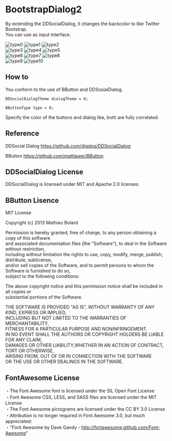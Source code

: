 BootstrapDialog2
================

By extending the DDSocialDialog, it changes the backcolor to like Twitter Bootstrap.  
You can use as input interface.

![type0](http://nntp.ie-t.net/images/type0.png "type0")
![type1](http://nntp.ie-t.net/images/type1.png "type1")
![type2](http://nntp.ie-t.net/images/type2.png "type2")  
![type3](http://nntp.ie-t.net/images/type3.png "type3")
![type4](http://nntp.ie-t.net/images/type4.png "type4")
![type5](http://nntp.ie-t.net/images/type5.png "type5")  
![type6](http://nntp.ie-t.net/images/type6.png "type6")
![type7](http://nntp.ie-t.net/images/type7.png "type7")
![type8](http://nntp.ie-t.net/images/type8.png "type8")  
![type9](http://nntp.ie-t.net/images/type9.png "type9")
![type10](http://nntp.ie-t.net/images/type10.png "type10")





How to
------

You conform to the use of BButton and DDSosialDialog.

`DDSocialDialogTheme dialogTheme = 0;`

`BButtonType type = 0;`

Specify the color of the buttons and dialog like, both are fully correlated.


Reference
------

DDSocial Dialog
<https://github.com/digdog/DDSocialDialog>

BButton
<https://github.com/mattlawer/BButton>


DDSocialDialog License
------

DDSocialDialog is licensed under MIT and Apache 2.0 licenses.



BButton Lisence
------

MIT License

Copyright (c) 2013 Mathieu Bolard

Permission is hereby granted, free of charge, to any person obtaining a copy of this software  
and associated documentation files (the "Software"), to deal in the Software without restriction,  
including without limitation the rights to use, copy, modify, merge, publish, distribute, sublicense,  
and/or sell copies of the Software, and to permit persons to whom the Software is furnished to do so,  
subject to the following conditions:

The above copyright notice and this permission notice shall be included in all copies or  
substantial portions of the Software.

THE SOFTWARE IS PROVIDED "AS IS", WITHOUT WARRANTY OF ANY KIND, EXPRESS OR IMPLIED,  
INCLUDING BUT NOT LIMITED TO THE WARRANTIES OF MERCHANTABILITY,   
FITNESS FOR A PARTICULAR PURPOSE AND NONINFRINGEMENT.  
IN NO EVENT SHALL THE AUTHORS OR COPYRIGHT HOLDERS BE LIABLE FOR ANY CLAIM,  
DAMAGES OR OTHER LIABILITY,WHETHER IN AN ACTION OF CONTRACT, TORT OR OTHERWISE,  
ARISING FROM, OUT OF OR IN CONNECTION WITH THE SOFTWARE  
OR THE USE OR OTHER DEALINGS IN THE SOFTWARE.  


FontAwesome License
------

・The Font Awesome font is licensed under the SIL Open Font License  
・Font Awesome CSS, LESS, and SASS files are licensed under the MIT License  
・The Font Awesome pictograms are licensed under the CC BY 3.0 License  
・Attribution is no longer required in Font Awesome 3.0, but much appreciated:  
・"Font Awesome by Dave Gandy - http://fortawesome.github.com/Font-Awesome"  




